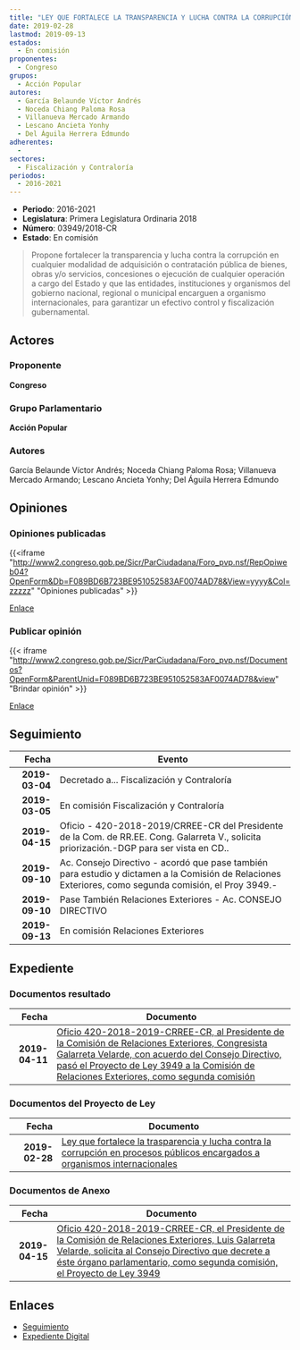 ```yaml
---
title: "LEY QUE FORTALECE LA TRANSPARENCIA Y LUCHA CONTRA LA CORRUPCIÓN EN PROCESOS PÚBLICOS ENCARGADOS A ORGANISMOS INTERNACIONALES"
date: 2019-02-28
lastmod: 2019-09-13
estados: 
  - En comisión
proponentes: 
  - Congreso
grupos: 
  - Acción Popular
autores: 
  - García Belaunde Víctor Andrés
  - Noceda Chiang Paloma Rosa
  - Villanueva Mercado Armando
  - Lescano Ancieta Yonhy
  - Del Águila Herrera Edmundo
adherentes: 
  - 
sectores: 
  - Fiscalización y Contraloría
periodos: 
  - 2016-2021
---
```


- **Periodo**: 2016-2021
- **Legislatura**: Primera Legislatura Ordinaria 2018
- **Número**: 03949/2018-CR
- **Estado**: En comisión

> Propone fortalecer la transparencia y lucha contra la corrupción en cualquier modalidad de adquisición o contratación pública de bienes, obras y/o servicios, concesiones o ejecución de cualquier operación a cargo del Estado y que las entidades, instituciones y organismos del gobierno nacional, regional o municipal encarguen a organismo internacionales, para garantizar un efectivo control y fiscalización gubernamental.


## Actores

### Proponente

**Congreso**

### Grupo Parlamentario

**Acción Popular**

### Autores

García Belaunde Víctor Andrés; Noceda Chiang Paloma Rosa; Villanueva Mercado Armando; Lescano Ancieta Yonhy; Del Águila Herrera Edmundo


## Opiniones

### Opiniones publicadas

{{<iframe "http://www2.congreso.gob.pe/Sicr/ParCiudadana/Foro_pvp.nsf/RepOpiweb04?OpenForm&Db=F089BD6B723BE951052583AF0074AD78&View=yyyy&Col=zzzzz" "Opiniones publicadas" >}}

[Enlace](http://www2.congreso.gob.pe/Sicr/ParCiudadana/Foro_pvp.nsf/RepOpiweb04?OpenForm&Db=F089BD6B723BE951052583AF0074AD78&View=yyyy&Col=zzzzz)
### Publicar opinión

{{< iframe "http://www2.congreso.gob.pe/Sicr/ParCiudadana/Foro_pvp.nsf/Documentos?OpenForm&ParentUnid=F089BD6B723BE951052583AF0074AD78&view" "Brindar opinión" >}}

[Enlace](http://www2.congreso.gob.pe/Sicr/ParCiudadana/Foro_pvp.nsf/Documentos?OpenForm&ParentUnid=F089BD6B723BE951052583AF0074AD78&view)

## Seguimiento

| Fecha | Evento |
|------:|--------|
| **2019-03-04** | Decretado a... Fiscalización y Contraloría|
| **2019-03-05** | En comisión Fiscalización y Contraloría|
| **2019-04-15** | Oficio - 420-2018-2019/CRREE-CR del Presidente de la Com. de RR.EE. Cong. Galarreta V., solicita priorización.-DGP para ser vista en CD..|
| **2019-09-10** | Ac. Consejo Directivo - acordó que pase también para estudio y dictamen a la Comisión de Relaciones Exteriores, como segunda comisión, el Proy 3949.-|
| **2019-09-10** | Pase También Relaciones Exteriores - Ac. CONSEJO DIRECTIVO|
| **2019-09-13** | En comisión Relaciones Exteriores|


## Expediente


### Documentos resultado

| Fecha | Documento |
|------:|--------|
| **2019-04-11** | [Oficio 420-2018-2019-CRREE-CR, al Presidente de la Comisión de Relaciones Exteriores, Congresista Galarreta Velarde, con acuerdo del Consejo Directivo, pasó el Proyecto de Ley 3949 a la Comisión de Relaciones Exteriores, como segunda comisión](http://www.leyes.congreso.gob.pe/Documentos/2016_2021/Consejo_Directivo/Pedidos_Pase_a_Comision/OFICIO-420-2018-2019-CRREE-CR.pdf) |

### Documentos del Proyecto de Ley

| Fecha | Documento |
|------:|--------|
| **2019-02-28** | [Ley que fortalece la trasparencia y lucha contra la corrupción en procesos públicos encargados a organismos internacionales](http://www.leyes.congreso.gob.pe/Documentos/2016_2021/Proyectos_de_Ley_y_de_Resoluciones_Legislativas/PL0394920190228.pdf) |

### Documentos de Anexo

| Fecha | Documento |
|------:|--------|
| **2019-04-15** | [Oficio 420-2018-2019-CRREE-CR, el Presidente de la Comisión de Relaciones Exteriores, Luis Galarreta Velarde, solicita al Consejo Directivo que decrete a éste órgano parlamentario, como segunda comisión, el Proyecto de Ley 3949](http://www.leyes.congreso.gob.pe/Documentos/2016_2021/Consejo_Directivo/Pedidos_Pase_a_Comision/OFICIO-420-2018-2019-CRREE-CR.pdf) |

## Enlaces 

- [Seguimiento](http://www2.congreso.gob.pe/Sicr/TraDocEstProc/CLProLey2016.nsf/f7fff46988ca05b1052578e100829cc7/c8a5f358673aa8d9052583af00635061?OpenDocument)
- [Expediente Digital](http://www2.congreso.gob.pe/Sicr/TraDocEstProc/CLProLey2016.nsf/f7fff46988ca05b1052578e100829cc7/c8a5f358673aa8d9052583af00635061?OpenDocument&Click=05257FB7005EB655.eb71d0cf91d8294e05256cdf006b5706/$Body/0.1C6C)
